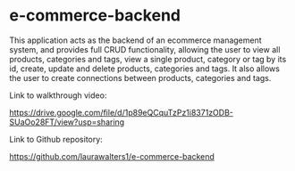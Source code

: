 # e-commerce-backend

This application acts as the backend of an ecommerce management system, and provides full CRUD functionality, allowing the user to view all products, categories and tags, view a single product, category or tag by its id, create, update and delete products, categories and tags. It also allows the user to create connections between products, categories and tags.

Link to walkthrough video:

https://drive.google.com/file/d/1p89eQCquTzPz1i8371zODB-SUaOo28FT/view?usp=sharing

Link to Github repository:

https://github.com/laurawalters1/e-commerce-backend
